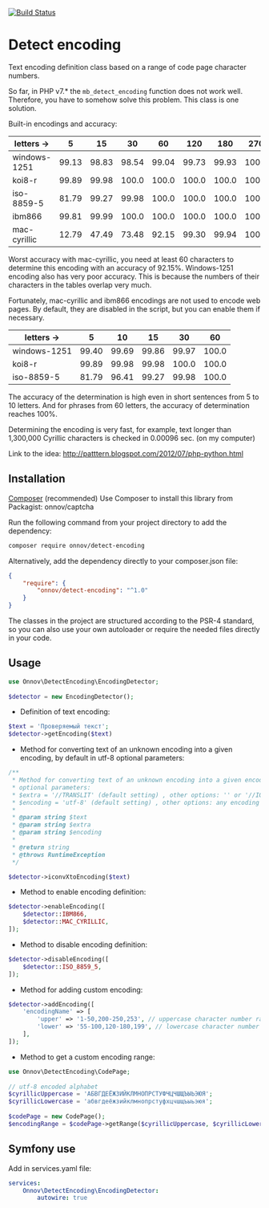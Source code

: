 [![Build Status](https://travis-ci.org/onnov/detect-encoding.svg?branch=master)](https://travis-ci.org/onnov/detect-encoding)

# Detect encoding

Text encoding definition class based on a range of code page character numbers.

So far, in PHP v7.* the `mb_detect_encoding` function does not work well.
Therefore, you have to somehow solve this problem.
This class is one solution.

Built-in encodings and accuracy:

letters ->   | 5     | 15    | 30    | 60    | 120   | 180   | 270
---          |   --- |  ---  | ---   |---    |---    |---    |---
windows-1251 | 99.13 | 98.83 | 98.54 | 99.04 | 99.73 | 99.93 | 100.0
koi8-r       | 99.89 | 99.98 | 100.0 | 100.0 | 100.0 | 100.0 | 100.0
iso-8859-5   | 81.79 | 99.27 | 99.98 | 100.0 | 100.0 | 100.0 | 100.0
ibm866       | 99.81 | 99.99 | 100.0 | 100.0 | 100.0 | 100.0 | 100.0
mac-cyrillic | 12.79 | 47.49 | 73.48 | 92.15 | 99.30 | 99.94 | 100.0 

Worst accuracy with mac-cyrillic, you need at least 60 characters to determine this encoding with an accuracy of 92.15%. Windows-1251 encoding also has very poor accuracy. This is because the numbers of their characters in the tables overlap very much.

Fortunately, mac-cyrillic and ibm866 encodings are not used to encode web pages. By default, they are disabled in the script, but you can enable them if necessary.

letters ->       | 5     | 10    | 15    | 30    | 60    |
---              |   --- |  ---  | ---   |---    |---    |
windows-1251     | 99.40 | 99.69 | 99.86 | 99.97 | 100.0 |
koi8-r           | 99.89 | 99.98 | 99.98 | 100.0 | 100.0 |
iso-8859-5       | 81.79 | 96.41 | 99.27 | 99.98 | 100.0 |

The accuracy of the determination is high even in short sentences from 5 to 10 letters. And for phrases from 60 letters, the accuracy of determination reaches 100%.

Determining the encoding is very fast, for example, text longer than 1,300,000 Cyrillic characters is checked in 0.00096 sec. (on my computer)

Link to the idea: http://patttern.blogspot.com/2012/07/php-python.html

## Installation
[Composer](https://getcomposer.org) (recommended)
Use Composer to install this library from Packagist: onnov/captcha

Run the following command from your project directory to add the dependency:
```bash
composer require onnov/detect-encoding
```

Alternatively, add the dependency directly to your composer.json file:
```json
{
    "require": {
        "onnov/detect-encoding": "^1.0"
    }
}
```

The classes in the project are structured according to the PSR-4 standard, so you can also use your own autoloader or require the needed files directly in your code.

## Usage
```php
use Onnov\DetectEncoding\EncodingDetector;
        
$detector = new EncodingDetector();
```

* Definition of text encoding:
```php
$text = 'Проверяемый текст';
$detector->getEncoding($text)
```

* Method for converting text of an unknown encoding into a given encoding, by default in utf-8
  optional parameters:
```php
/**
 * Method for converting text of an unknown encoding into a given encoding, by default in utf-8
 * optional parameters:
 * $extra = '//TRANSLIT' (default setting) , other options: '' or '//IGNORE'
 * $encoding = 'utf-8' (default setting) , other options: any encoding that is available iconv
 *
 * @param string $text
 * @param string $extra
 * @param string $encoding
 *
 * @return string
 * @throws RuntimeException
 */

$detector->iconvXtoEncoding($text)
```

* Method to enable encoding definition:
```php
$detector->enableEncoding([
    $detector::IBM866,
    $detector::MAC_CYRILLIC,
]);
```

* Method to disable encoding definition:
```php
$detector->disableEncoding([
    $detector::ISO_8859_5,
]);
```

* Method for adding custom encoding:
```php
$detector->addEncoding([
    'encodingName' => [
        'upper' => '1-50,200-250,253', // uppercase character number range
        'lower' => '55-100,120-180,199', // lowercase character number range
    ],
]);
```

* Method to get a custom encoding range:
```php
use Onnov\DetectEncoding\CodePage;
    
// utf-8 encoded alphabet
$cyrillicUppercase = 'АБВГДЕЁЖЗИЙКЛМНОПРСТУФЧЦЧШЩЪЫЬЭЮЯ';
$cyrillicLowercase = 'абвгдеёжзийклмнопрстуфхцчшщъыьэюя';
    
$codePage = new CodePage();
$encodingRange = $codePage->getRange($cyrillicUppercase, $cyrillicLowercase, 'koi8-u'));
```

## Symfony use
Add in services.yaml file:
```yaml
services:
    Onnov\DetectEncoding\EncodingDetector:
        autowire: true
```
